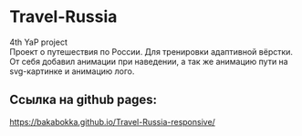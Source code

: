 # Travel-Russia
4th YaP project  
Проект о путешествия по России. Для тренировки адаптивной вёрстки.  
От себя добавил анимации при наведении, а так же анимацию пути на svg-картинке и анимацию лого. 

## Ссылка на github pages:
https://bakabokka.github.io/Travel-Russia-responsive/


